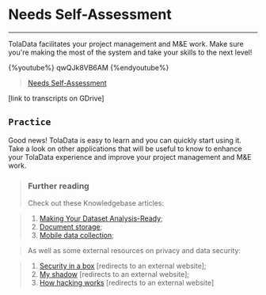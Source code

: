 # Needs Self-Assessment

---

TolaData facilitates your project management and M&E work. Make sure you're making the most of the system and take your skills to the next level!

{%youtube%} qwQJk8VB6AM {%endyoutube%}  
> [Needs Self-Assessment](https://www.youtube.com/embed/qwQJk8VB6AM?rel=0)

\[link to transcripts on GDrive\]

## `Practice`

Good news! TolaData is easy to learn and you can quickly start using it. Take a look on other applications that will be useful to know to enhance your TolaData experience and improve your project management and M&E work.


> ### Further reading
> Check out these Knowledgebase articles: 

> 1. [Making Your Dataset Analysis-Ready](https://help.toladata.com/making-your-dataset-analysis-ready.html);
> 2. [Document storage](https://help.toladata.com/document-storage.html);
> 3. [Mobile data collection](https://help.toladata.com/mobile-data-collection.html);

> As well as some external resources on privacy and data security:
 
>    1. [Security in a box](https://securityinabox.org/en/) [redirects to an external website];
>    2. [My shadow](https://myshadow.org/) [redirects to an external website];
>    3. [How hacking works](https://motherboard.vice.com/en_us/topic/how-hacking-works) \[redirects to an external website\]





